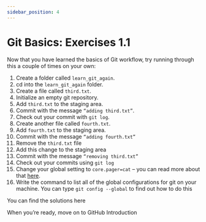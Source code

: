 ```yaml
---
sidebar_position: 4
---
```


# Git Basics: Exercises 1.1

Now that you have learned the basics of Git workflow, try running through this a couple of times on your own:

1. Create a folder called `learn_git_again`.
2. cd into the `learn_git_again` folder.
3. Create a file called `third.txt`.
4. Initialize an empty git repository.
5. Add `third.txt` to the staging area.
6. Commit with the message `“adding third.txt”`.
7. Check out your commit with `git log`.
8. Create another file called `fourth.txt`.
9. Add `fourth.txt` to the staging area.
10. Commit with the message `“adding fourth.txt”`
11. Remove the `third.txt` file
12. Add this change to the staging area
13. Commit with the message `“removing third.txt”`
14. Check out your commits using `git log`
15. Change your global setting to `core.pager=cat` – you can read more about that [here](https://git-scm.com/book/en/v2/Customizing-Git-Git-Configuration).
16. Write the command to list all of the global configurations for git on your machine. You can type `git config --global` to find out how to do this

You can find the solutions here

When you’re ready, move on to GitHub Introduction
